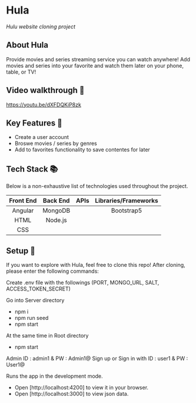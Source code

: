# Hula

<em>Hulu website cloning project</em>

## About Hula

Provide movies and series streaming service you can watch anywhere! Add movies and series into your favorite and watch them later on your phone, table, or TV!

## Video walkthrough :movie_camera:

https://youtu.be/dXFDQKiP8zk

## Key Features :key:

- Create a user account
- Broswe movies / series by genres
- Add to favorites functionality to save contentes for later

## Tech Stack :books:

Below is a non-exhaustive list of technologies used throughout the project.

| Front End | Back End | APIs | Libraries/Frameworks |
| :-------: | :------: | :--: | :------------------: |
|  Angular  | MongoDB  |      |      Bootstrap5      |
|   HTML    | Node.js  |      |
|   CSS     |          |      |

## Setup :rocket:

If you want to explore with Hula, feel free to clone this repo! After cloning, please enter the following commands:

Create .env file with the followings (PORT, MONGO_URL, SALT, ACCESS_TOKEN_SECRET)

Go into Server directory

- npm i
- npm run seed
- npm start

At the same time in Root directory

- npm start

Admin ID : admin1 & PW : Admin1@
Sign up or Sign in with ID : user1 & PW : User1@

Runs the app in the development mode.
- Open [http://localhost:4200] to view it in your browser.
- Open [http://localhost:3000] to view json data.
